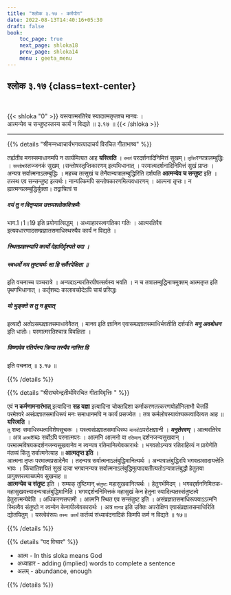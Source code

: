 ```yaml
---
title: "श्लोक ३.१७ - कर्मयोग"
date: 2022-08-13T14:40:16+05:30
draft: false
book:
    toc_page: true
    next_page: shloka18
    prev_page: shloka14
    menu : geeta_menu
---
```




## श्लोक ३.१७ {class=text-center}

<br/>

{{< shloka  "0"  >}}
यस्त्वात्मरतिरेव स्यादात्मतृप्तश्च मानवः ।  
आत्मन्येव च सन्तुष्टस्तस्य कार्यं न विद्यते ॥ ३.१७ ॥
{{< /shloka >}}

---


{{% details "श्रीमन्मध्वाचार्यभगवत्पादाचर्य विरचित  गीताभाष्य" %}}

तर्ह्यतीव मनस्समाधानमपि न कार्यमित्यत आह **यस्त्विति** । `रमणं` 
परदर्शनादिनिमित्तं सुखम्। `तृप्ति`रन्यत्रालम्बुद्धिः । `सन्तोष`स्तज्जनकं 
सुखम् ।सन्तोषस्तृप्तिकारणम् इत्यभिधानात् । परमात्मदर्शनादिनिमित्तं सुखं 
प्राप्तः । अन्यत्र सर्वात्मनाऽलम्बुद्धिः । महच्च तत्सुखं च 
तेनैवान्यत्रालम्बुद्धिरिति दर्शयति **आत्मन्येव च सन्तुष्ट** इति । तत्स्थ 
एव सन्सन्तुष्ट इत्यर्थः। नान्यत्किमपि सन्तोषकारणमित्यवधारणम् । आत्मना 
तृप्तः। न ह्यात्मन्यलम्बुद्धिर्युक्ता। तद्वाचित्वं च 
##### वयं तु न वितृप्याम उत्तमश्लोकविक्रमैः 
भाग.1।1।19 इति प्रयोगात्सिद्धम् । 
अध्याहारस्त्वगतिका गतिः । आत्मरतिरैव 
इत्यवधारणादसम्प्रज्ञातसमाधिस्थस्यैव कार्यं न 
विद्यते । 
##### स्थितप्रज्ञस्यापि कार्यो देहादिर्दृश्यते यदा ।
##### स्वधर्मो मम तुष्ट्यर्थः सा हि सर्वैरपेक्षिता ॥ 
इति वचनाच्च पञ्चरात्रे । 
अन्यदाऽन्यरतिरपीषत्सर्वस्य भवति । न च तत्रालम्बुद्धिमात्रमुक्तम् 
आत्मतृप्त इति पृथगभिधानात् । कर्तृशब्दः कालावच्छेदेऽपि चायं 
प्रसिद्धः 
##### यो भुङ्क्ते स तु न ब्रूयात् 
इत्यादौ अतोऽसम्प्रज्ञातसमाधावेवैतत् । मानव इति ज्ञानिन 
एवासम्प्रज्ञातसमाधिर्भवतीति दर्शयति ***मनु अवबोधन*** इति धातोः। 
परमात्मरतिश्चात्र विवक्षिता । 
##### विष्णावेव रतिर्यस्य क्रिया तस्यैव नास्ति हि 
इति वचनात्  ॥ ३.१७ ॥

{{% /details %}}



{{% details "श्रीराघवेन्द्रतीर्थविरचित गीताविवृत्तिः " %}}

एवं **न कर्मणामनारंभात्‌** इत्यादिना **सह यज्ञा** इत्यादिना चोक्तदिशा
कर्माकरणतत्करणयोर्हानिलाभौ चेत्तर्हि परमेश्वरे असंप्रज्ञातसमाधिरूपं
मनः समाधानमपि न कार्यं प्रसज्येत । तत्र कर्मलोपस्यावंश्यकत्वादित्यत आह
॥ **यस्त्विति** ।  
`तु` शब्दः समाधिस्थत्वविशेषसूचकः । यस्त्वसंप्रज्ञातसमाधिस्थः
`मानवो`ऽपरोक्षज्ञानी । ***मनुतेरवण्***‌ । आत्मरतिरेव । 
अत्र `अत्म`शब्दः सर्वोऽपि परमात्मपरः । 
आत्मनि आत्मनो वा `रतिमान्` दर्शनजन्यसुखवान्‌ ।
परमात्मविषयकदर्शनजन्यसुखवानेव न त्वन्यत्र रतिमानित्येवकारार्थः ।
भगवतोऽन्यत्र रतिराहित्यं न प्रायेणेति मंतव्यं किंतु सर्वात्मनेत्याह ॥
**आत्मतृप्त इति** ।  
आत्मना तृप्तः परमात्मप्रसादेनैव । तदन्यत्र
सर्वात्मनाऽलंबुद्धिमानित्यर्थः । 
अन्यत्रालंबुद्धिरपि भगवत्प्रसादायत्तेति भावः ।
किंचातिशयितं सुखं दत्वा भगवानन्यत्र 
सर्वात्मनाऽलंबुद्धिमुत्पादयतीत्यतोऽन्यत्रालंबुद्धौ 
हेतुतया प्रागुक्तरत्याख्यमेव सुखमाह ॥  
**आत्मन्येव च संतुष्ट** इति । सम्यक्‌ तुष्टिमान्‌ `संतुष्टः` 
महासुखवानित्यर्थः । हेतुगर्भमिदम्‌ ।
भगवद्दर्शननिमित्तक- महासुखवत्त्वादन्यत्रालंबुद्धिमानिति। 
भगवद्दर्शननिमित्तकं
महासुखं केन हेतुना स्यादित्यतस्संतुष्टत्वे हेतुरात्मन्येवेति ।
अधिकरणसप्तमी । आत्मनि स्थित एव सन्संतुष्ट इति ।
असंप्रज्ञातसमाधिरूपयाऽऽत्मनि स्थित्वैव संतुष्टो न त्वन्येन 
केनापीत्येवकारार्थः । अत्र `मानव` इति उक्तिः अपरोक्षिण 
एवासंप्रज्ञातसमाधिरिति द्योतयितुम्‌ ।
यस्त्वेवंरूपः `तस्य कार्यं` कर्तव्यं संध्यावंदनादिकं किमपि 
कर्म न विद्यते ॥ १७॥

{{% /details %}}



{{% details "पद विचार" %}}

- आत्म - In this sloka means God
- अध्याहार -  adding (implied) words to complete a sentence
- अलम् - abundance, enough

{{% /details %}}
